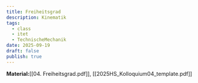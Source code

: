 ```yaml
---
title: Freiheitsgrad
description: Kinematik
tags:
  - class
  - itet
  - TechnischeMechanik
date: 2025-09-19
draft: false
publish: true
---
```

**Material:**[[04. Freiheitsgrad.pdf]], [[2025HS_Kolloquium04_template.pdf]]

